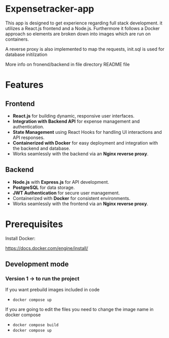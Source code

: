# Expensetracker-app

This app is designed to get experience regarding full stack development. it utilizes a React.js frontend and a Node.js. Furthermore it follows  a Docker approach so elements are broken down into images which are run on containers.

A reverse proxy is also implemented to map the requests, init.sql is used for database initilzation

More info on fronend/backend in file directory README file

# Features

## Frontend
- **React.js** for building dynamic, responsive user interfaces.
- **Integration with Backend API** for expense management and authentication.
- **State Management** using React Hooks for handling UI interactions and API responses.
- **Containerized with Docker** for easy deployment and integration with the backend and database.
- Works seamlessly with the backend via an **Nginx reverse proxy**.

## Backend
- **Node.js** with **Express.js** for API development.
- **PostgreSQL** for data storage.
- **JWT Authentication** for secure user management.
- Containerized with **Docker** for consistent environments.
- Works seamlessly with the frontend via an **Nginx reverse proxy**.

# Prerequisites

Install Docker:

https://docs.docker.com/engine/install/

## Development mode
### Version 1 -> to run the project

If you want prebuild images included in code
-  `docker compose up`

If you are going to edit the files you need to change the image name in docker compose
-  `docker compose build`
-  `docker compose up`



